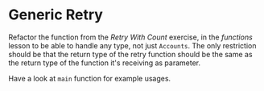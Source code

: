 # Generic Retry

Refactor the function from the _Retry With Count_ exercise, in the _functions_ lesson to be able to handle any type, not
just `Accounts`. The only restriction should be that the return type of the retry function should be the same as the
return type of the function it's receiving as parameter.

Have a look at `main` function for example usages.
